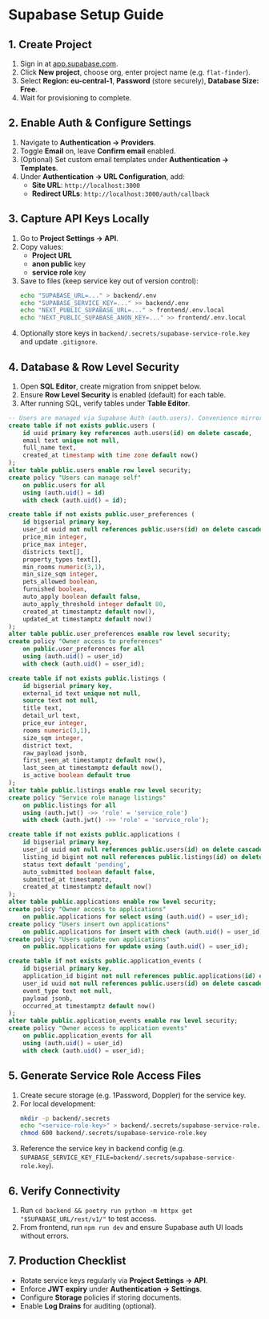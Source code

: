 # Supabase Setup Guide

## 1. Create Project
1. Sign in at [app.supabase.com](https://app.supabase.com/).
2. Click **New project**, choose org, enter project name (e.g. `flat-finder`).
3. Select **Region: eu-central-1**, **Password** (store securely), **Database Size: Free**.
4. Wait for provisioning to complete.

## 2. Enable Auth & Configure Settings
1. Navigate to **Authentication → Providers**.
2. Toggle **Email** on, leave **Confirm email** enabled.
3. (Optional) Set custom email templates under **Authentication → Templates**.
4. Under **Authentication → URL Configuration**, add:
   - **Site URL**: `http://localhost:3000`
   - **Redirect URLs**: `http://localhost:3000/auth/callback`

## 3. Capture API Keys Locally
1. Go to **Project Settings → API**.
2. Copy values:
   - **Project URL**
   - **anon public** key
   - **service role** key
3. Save to files (keep service key out of version control):
   ```bash
   echo "SUPABASE_URL=..." > backend/.env
   echo "SUPABASE_SERVICE_KEY=..." >> backend/.env
   echo "NEXT_PUBLIC_SUPABASE_URL=..." > frontend/.env.local
   echo "NEXT_PUBLIC_SUPABASE_ANON_KEY=..." >> frontend/.env.local
   ```
4. Optionally store keys in `backend/.secrets/supabase-service-role.key` and update `.gitignore`.

## 4. Database & Row Level Security
1. Open **SQL Editor**, create migration from snippet below.
2. Ensure **Row Level Security** is enabled (default) for each table.
3. After running SQL, verify tables under **Table Editor**.

```sql
-- Users are managed via Supabase Auth (auth.users). Convenience mirror table:
create table if not exists public.users (
    id uuid primary key references auth.users(id) on delete cascade,
    email text unique not null,
    full_name text,
    created_at timestamp with time zone default now()
);
alter table public.users enable row level security;
create policy "Users can manage self"
    on public.users for all
    using (auth.uid() = id)
    with check (auth.uid() = id);

create table if not exists public.user_preferences (
    id bigserial primary key,
    user_id uuid not null references public.users(id) on delete cascade,
    price_min integer,
    price_max integer,
    districts text[],
    property_types text[],
    min_rooms numeric(3,1),
    min_size_sqm integer,
    pets_allowed boolean,
    furnished boolean,
    auto_apply boolean default false,
    auto_apply_threshold integer default 80,
    created_at timestamptz default now(),
    updated_at timestamptz default now()
);
alter table public.user_preferences enable row level security;
create policy "Owner access to preferences"
    on public.user_preferences for all
    using (auth.uid() = user_id)
    with check (auth.uid() = user_id);

create table if not exists public.listings (
    id bigserial primary key,
    external_id text unique not null,
    source text not null,
    title text,
    detail_url text,
    price_eur integer,
    rooms numeric(3,1),
    size_sqm integer,
    district text,
    raw_payload jsonb,
    first_seen_at timestamptz default now(),
    last_seen_at timestamptz default now(),
    is_active boolean default true
);
alter table public.listings enable row level security;
create policy "Service role manage listings"
    on public.listings for all
    using (auth.jwt() ->> 'role' = 'service_role')
    with check (auth.jwt() ->> 'role' = 'service_role');

create table if not exists public.applications (
    id bigserial primary key,
    user_id uuid not null references public.users(id) on delete cascade,
    listing_id bigint not null references public.listings(id) on delete cascade,
    status text default 'pending',
    auto_submitted boolean default false,
    submitted_at timestamptz,
    created_at timestamptz default now()
);
alter table public.applications enable row level security;
create policy "Owner access to applications"
    on public.applications for select using (auth.uid() = user_id);
create policy "Users insert own applications"
    on public.applications for insert with check (auth.uid() = user_id);
create policy "Users update own applications"
    on public.applications for update using (auth.uid() = user_id);

create table if not exists public.application_events (
    id bigserial primary key,
    application_id bigint not null references public.applications(id) on delete cascade,
    user_id uuid not null references public.users(id) on delete cascade,
    event_type text not null,
    payload jsonb,
    occurred_at timestamptz default now()
);
alter table public.application_events enable row level security;
create policy "Owner access to application events"
    on public.application_events for all
    using (auth.uid() = user_id)
    with check (auth.uid() = user_id);
```

## 5. Generate Service Role Access Files
1. Create secure storage (e.g. 1Password, Doppler) for the service key.
2. For local development:
   ```bash
   mkdir -p backend/.secrets
   echo "<service-role-key>" > backend/.secrets/supabase-service-role.key
   chmod 600 backend/.secrets/supabase-service-role.key
   ```
3. Reference the service key in backend config (e.g. `SUPABASE_SERVICE_KEY_FILE=backend/.secrets/supabase-service-role.key`).

## 6. Verify Connectivity
1. Run `cd backend && poetry run python -m httpx get "$SUPABASE_URL/rest/v1/"` to test access.
2. From frontend, run `npm run dev` and ensure Supabase auth UI loads without errors.

## 7. Production Checklist
- Rotate service keys regularly via **Project Settings → API**.
- Enforce **JWT expiry** under **Authentication → Settings**.
- Configure **Storage** policies if storing documents.
- Enable **Log Drains** for auditing (optional).
